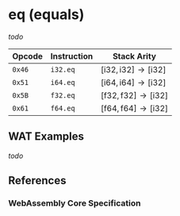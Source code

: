 
# eq (equals)

_todo_



| Opcode  | Instruction | Stack Arity |
|-------- |-------------|-----------|
| `0x46`  | `i32.eq`    | $[ \mathsf{i32}, \mathsf{i32} ] \to [ \mathsf{i32} ]$ |
| `0x51`  | `i64.eq`    | $[ \mathsf{i64}, \mathsf{i64} ] \to [ \mathsf{i32} ]$ |
| `0x5B`  | `f32.eq`    | $[ \mathsf{f32}, \mathsf{f32} ] \to [ \mathsf{i32} ]$ |
| `0x61`  | `f64.eq`    | $[ \mathsf{f64}, \mathsf{f64} ] \to [ \mathsf{i32} ]$ |



## WAT Examples

_todo_


## References

### WebAssembly Core Specification

[^§2.4.1]: _Structure, Numeric Instructions_ - <https://www.w3.org/TR/wasm-core-2/syntax/instructions.html#numeric-instructions>
[^§4.3.2-ieq]: _Execution, Numerics, Integer Operations, ieq_ - <https://www.w3.org/TR/wasm-core-2/exec/numerics.html#op-ieq>
[^§4.3.3-feq]: _Execution, Numerics, Floating-Point Operations, feq_ - <https://www.w3.org/TR/wasm-core-2/exec/numerics.html#op-feq>

